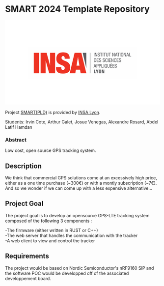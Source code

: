 # SMART 2024 Template Repository

![Insalogo](./images/logo-insa_0.png)

Project [SMART(PLD)](riccardotommasini.com/teaching/smart) is provided by [INSA Lyon](https://www.insa-lyon.fr/).

Students: Irvin Cote, Arthur Galet, Josue Venegas, Alexandre Rosard, Abdel Latif Hamdan

### Abstract
Low cost, open source GPS tracking system.

## Description
We think that commercial GPS solutions come at an excessively high price, either
as a one time purchase (~300€) or with a montly subscription (~7€).  
And so we wonder if we can come up with a less expensive alternative...

## Project Goal
The project goal is to develop an opensource GPS-LTE tracking system composed of the following 
3 components : 

-The firmware (either written in RUST or C++)  
-The web server that handles the communication with the tracker  
-A web client to view and control the tracker  



## Requirements
The project would be based on Nordic Semiconductor's nRF9160 SIP and the software POC
would be developped off of the associated developpement board.
